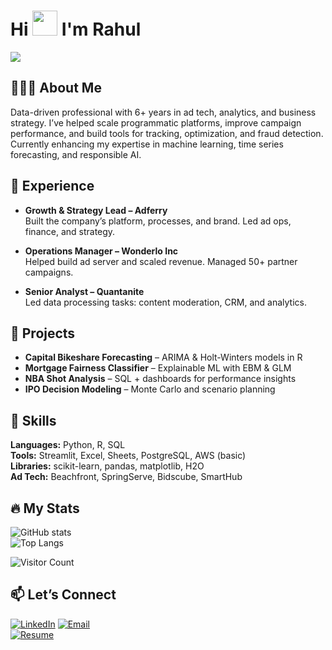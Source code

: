 # Hi <img src="https://user-images.githubusercontent.com/44104676/173990923-48b66056-0bff-472a-b5bf-faab4146e950.gif" height="40"> I'm Rahul
<p>
    <img src="https://readme-typing-svg.demolab.com?font=Gloria+Hallelujah&duration=3000&pause=2000&color=ffc502&vCenter=true&random=false&width=800&lines=If+you+want+to+master+something,+teach+it.+-+Richard+Feynman" />
</p>

##  👨🏻‍💻 About Me
Data-driven professional with 6+ years in ad tech, analytics, and business strategy. I’ve helped scale programmatic platforms, improve campaign performance, and build tools for tracking, optimization, and fraud detection. Currently enhancing my expertise in machine learning, time series forecasting, and responsible AI.

## 💼 Experience
- **Growth & Strategy Lead – Adferry**  
  Built the company’s platform, processes, and brand. Led ad ops, finance, and strategy.

- **Operations Manager – Wonderlo Inc**  
  Helped build ad server and scaled revenue. Managed 50+ partner campaigns.

- **Senior Analyst – Quantanite**  
  Led data processing tasks: content moderation, CRM, and analytics.

## 🧪 Projects
- **Capital Bikeshare Forecasting** – ARIMA & Holt-Winters models in R  
- **Mortgage Fairness Classifier** – Explainable ML with EBM & GLM  
- **NBA Shot Analysis** – SQL + dashboards for performance insights  
- **IPO Decision Modeling** – Monte Carlo and scenario planning

## 🔧 Skills
**Languages:** Python, R, SQL  
**Tools:** Streamlit, Excel, Sheets, PostgreSQL, AWS (basic)  
**Libraries:** scikit-learn, pandas, matplotlib, H2O  
**Ad Tech:** Beachfront, SpringServe, Bidscube, SmartHub  

## 🔥 My Stats
![GitHub stats](https://github-readme-stats.vercel.app/api?username=rahulsahasony&theme=ambient_gradient&show_icons=true)  
![Top Langs](https://github-readme-stats.vercel.app/api/top-langs/?username=rahulsahasony&theme=ambient_gradient)  

![Visitor Count](https://komarev.com/ghpvc/?username=rahulsahasony&style=flat-square&color=blue)


## 📫 Let’s Connect

[![LinkedIn](https://img.shields.io/badge/-LinkedIn-blue?logo=linkedin&style=flat-square)](https://www.linkedin.com/in/rahul-saha-sony)
[![Email](https://img.shields.io/badge/-Email-white?logo=gmail&style=flat-square)](mailto:rahulsahasony@gmail.com)  
[![Resume](https://img.shields.io/badge/Download%20My-Resume-oragne?logo=adobeacrobatreader&style=flat-square)](https://github.com/rahulsahasony/rahulsahasony/raw/main/Resume_Rahul.pdf)
